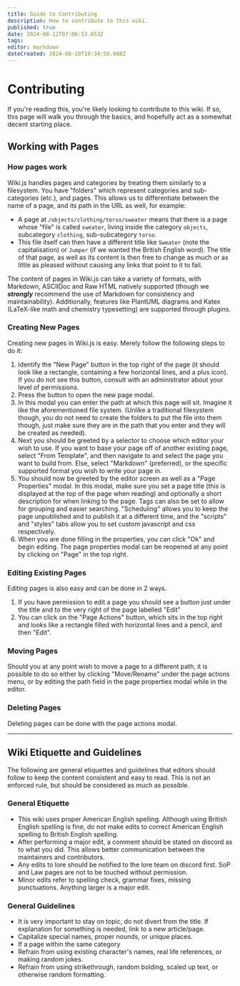 ```yaml
---
title: Guide to Contributing
description: How to contribute to this wiki.
published: true
date: 2024-08-12T07:06:53.653Z
tags: 
editor: markdown
dateCreated: 2024-08-10T19:34:56.088Z
---
```


# Contributing
If you're reading this, you're likely looking to contribute to this wiki. If so, this page will walk you through the basics, and hopefully act as a somewhat decent starting place.

## Working with Pages

### How pages work
Wiki.js handles pages and categories by treating them similarly to a filesystem. You have "folders" which represent categories and sub-categories (etc.), and pages.
This allows us to differentiate between the name of a page, and its path in the URL as well, for example:
- A page at `/objects/clothing/torso/sweater` means that there is a page whose "file" is called `sweater`, living inside the category `objects`, subcategory `clothing`, sub-subcategory `torso`.
- This file itself can then have a different title like `Sweater` (note the capitalisation) or `Jumper` (if we wanted the British English word). The title of that page, as well as its content is then free to change as much or as little as pleased without causing any links that point to it to fail.
  
The content of pages in Wiki.js can take a variety of formats, with Markdown, ASCIIDoc and Raw HTML natively supported (though we ***strongly*** recommend the use of Markdown for consistency and maintainability). Additionally, features like PlantUML diagrams and Katex (LaTeX-like math and chemistry typesetting) are supported through plugins.

### Creating New Pages
Creating new pages in Wiki.js is easy. Merely follow the following steps to do it:

1) Identify the "New Page" button in the top right of the page (it should look like a rectangle, containing a few horizontal lines, and a plus icon). If you do not see this button, consult with an administrator about your level of permissions.
2) Press the button to open the new page modal.
3) In this modal you can enter the path at which this page will sit. Imagine it like the aforementioned file system. (Unlike a traditional filesystem though, you do not need to create the folders to put the file into them though, just make sure they are in the path that you enter and they will be created as needed).
4) Next you should be greeted by a selector to choose which editor your wish to use. If you want to base your page off of another existing page, select "From Template", and then navigate to and select the page you want to build from. Else, select "Markdown" (preferred), or the specific supported format you wish to write your page in.
5) You should now be greeted by the editor screen as well as a "Page Properties" modal. In this modal, make sure you set a page title (this is displayed at the top of the page when reading) and optionally a short description for when linking to the page. Tags can also be set to allow for grouping and easier searching. "Scheduling" allows you to keep the page unpublished and to publish it at a different time, and the "scripts" and "styles" tabs allow you to set custom javascript and css respectively.
6) When you are done filling in the properties, you can click "Ok" and begin editing. The page properties modal can be reopened at any point by clicking on "Page" in the top right.

### Editing Existing Pages
Editing pages is also easy and can be done in 2 ways.
1) If you have permission to edit a page you should see a button just under the title and to the very right of the page labelled "Edit"
2) You can click on the "Page Actions" button, which sits in the top right and looks like a rectangle filled with horizontal lines and a pencil, and then "Edit".

### Moving Pages
Should you at any point wish to move a page to a different path, it is possible to do so either by clicking "Move/Rename" under the page actions menu, or by editing the path field in the page properties modal while in the editor.


### Deleting Pages
Deleting pages can be done with the page actions modal.

---

## Wiki Etiquette and Guidelines
The following are general etiquettes and guidelines that editors should follow to keep the content consistent and easy to read. This is not an enforced rule, but should be considered as much as possible.

### General Etiquette
- This wiki uses proper American English spelling. Although using British English spelling is fine, do not make edits to correct American English spelling to British English spelling.
- After performing a major edit, a comment should be stated on discord as to what you did. This allows better communication between the maintainers and contributors.
- Any edits to lore should be notified to the lore team on discord first. SoP and Law pages are not to be touched without permission.
- Minor edits refer to spelling check, grammar fixes, missing punctuations. Anything larger is a major edit.

### General Guidelines
- It is very important to stay on topic, do not divert from the title. If explanation for something is needed, link to a new article/page.
- Capitalize special names, proper nounds, or unique places.
- If a page within the same category
- Refrain from using existing character's names, real life references, or making random jokes.
- Refrain from using strikethrough, random bolding, scaled up text, or otherwise random formatting.
